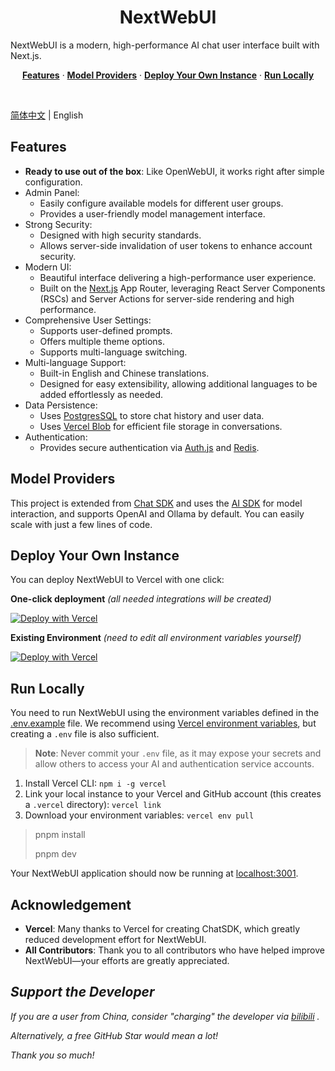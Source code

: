 <h1 align="center">NextWebUI</h1>

NextWebUI is a modern, high-performance AI chat user interface built with Next.js.

<p align="center"> <a href="#features"><strong>Features</strong></a> · <a href="#model-providers"><strong>Model Providers</strong></a> · <a href="#deploy-your-own-instance"><strong>Deploy Your Own Instance</strong></a> · <a href="#run-locally"><strong>Run Locally</strong></a> </p> <br/>

[简体中文](./README_zh.md) | English

## Features

- **Ready to use out of the box**: Like OpenWebUI, it works right after simple configuration.
- Admin Panel:
  - Easily configure available models for different user groups.
  - Provides a user-friendly model management interface.
- Strong Security:
  - Designed with high security standards.
  - Allows server-side invalidation of user tokens to enhance account security.
- Modern UI:
  - Beautiful interface delivering a high-performance user experience.
  - Built on the [Next.js](https://nextjs.org/) App Router, leveraging React Server Components (RSCs) and Server Actions for server-side rendering and high performance.
- Comprehensive User Settings:
  - Supports user-defined prompts.
  - Offers multiple theme options.
  - Supports multi-language switching.
- Multi-language Support:
  - Built-in English and Chinese translations.
  - Designed for easy extensibility, allowing additional languages to be added effortlessly as needed.
- Data Persistence:
  - Uses [PostgresSQL](https://www.postgresql.org/) to store chat history and user data.
  - Uses [Vercel Blob](https://vercel.com/storage/blob) for efficient file storage in conversations.
- Authentication:
  - Provides secure authentication via [Auth.js](https://authjs.dev/) and [Redis](https://redis.io/).

## Model Providers

This project is extended from [Chat SDK](https://chat-sdk.dev/) and uses the [AI SDK](https://sdk.vercel.ai/docs) for model interaction, and supports OpenAI and Ollama by default. You can easily scale with just a few lines of code.

## Deploy Your Own Instance

You can deploy NextWebUI to Vercel with one click:

**One-click deployment** *(all needed integrations will be created)*

[![Deploy with Vercel](https://vercel.com/button?x-oss-process=image/resize,m_mfit,w_320,h_320)](https://vercel.com/new/clone?repository-url=https%3A%2F%2Fgithub.com%2FAt87668%2FNextWebUI&env=AUTH_SECRET,ADMIN_EMAIL&envDescription=You%20need%20to%20fill%20in%20these%20environment%20variables%20for%20the%20program%20to%20work.&envLink=https%3A%2F%2Fgithub.com%2FAt87668%2FNextWebUI%2Fblob%2Fmain%2F.env.example&project-name=nextwebui&repository-name=nextwebui-cloned&products=%5B%7B%22type%22%3A%22integration%22%2C%22protocol%22%3A%22storage%22%2C%22productSlug%22%3A%22neon%22%2C%22integrationSlug%22%3A%22neon%22%7D%2C%7B%22type%22%3A%22blob%22%7D%5D&integration-ids=oac_4nMvFhFSbAGAK6MU5mUFFILs)

**Existing Environment** *(need to edit all environment variables yourself)*

[![Deploy with Vercel](https://vercel.com/button?x-oss-process=image/resize,m_mfit,w_320,h_320)](https://vercel.com/new/clone?repository-url=https%3A%2F%2Fgithub.com%2FAt87668%2FNextWebUI&env=AUTH_SECRET,BLOB_READ_WRITE_TOKEN,POSTGRES_URL,REDIS_URL,ADMIN_EMAIL&envDescription=You%20need%20to%20fill%20in%20these%20environment%20variables%20for%20the%20program%20to%20work.&envLink=https%3A%2F%2Fgithub.com%2FAt87668%2FNextWebUI%2Fblob%2Fmain%2F.env.example&project-name=nextwebui&repository-name=nextwebui-cloned)


## Run Locally

You need to run NextWebUI using the environment variables defined in the [.env.example](./.env.example) file. We recommend using [Vercel environment variables](https://vercel.com/docs/projects/environment-variables), but creating a `.env` file is also sufficient.

> **Note**: Never commit your `.env` file, as it may expose your secrets and allow others to access your AI and authentication service accounts. 

1. Install Vercel CLI: `npm i -g vercel`
2. Link your local instance to your Vercel and GitHub account (this creates a `.vercel` directory): `vercel link`
3. Download your environment variables: `vercel env pull`

> pnpm install
>
> pnpm dev

Your NextWebUI application should now be running at [localhost:3001](http://localhost:3001/).

## Acknowledgement
- **Vercel**: Many thanks to Vercel for creating ChatSDK, which greatly reduced development effort for NextWebUI.
- **All Contributors**: Thank you to all contributors who have helped improve NextWebUI—your efforts are greatly appreciated.

## *Support the Developer*
*If you are a user from China, consider "charging" the developer via [bilibili](https://space.bilibili.com/1098279072) .*

*Alternatively, a free GitHub Star would mean a lot!*

*Thank you so much!*